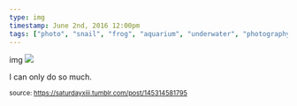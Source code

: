 ```yaml
---
type: img
timestamp: June 2nd, 2016 12:00pm
tags: ["photo", "snail", "frog", "aquarium", "underwater", "photography"]
---
```

img
<img src="https://saturdayxiii.github.io/media/145314581795.jpg"/>
                                                                                          
I can only do so much.
 
                                    
                
                
                
                
                                
<small>source: https://saturdayxiii.tumblr.com/post/145314581795</small>
